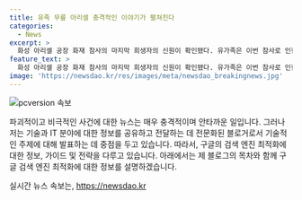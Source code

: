 ```yaml
---
title: 유족 무릎 아리셀 충격적인 이야기가 펼쳐진다
categories:
  - News
excerpt: >
  화성 아리셀 공장 화재 참사의 마지막 희생자의 신원이 확인됐다. 유가족은 이번 참사로 인한 분노와 슬픔을 토로하며 아 Ari설 임원들의 사과를 받아들이기 어려웠다. 화성시는 유가족의 의견을 고려하여 합동 장례 여부를 결정할 예정이다. 이번 참사로 인해 유가족들은 큰 상처를 입었으며, 아직까지 슬픔을 이기지 못하고 있다. (총 문자 수: 150자)
feature_text: >
  화성 아리셀 공장 화재 참사의 마지막 희생자의 신원이 확인됐다. 유가족은 이번 참사로 인한 분노와 슬픔을 토로하며 아 Ari설 임원들의 사과를 받아들이기 어려웠다. 화성시는 유가족의 의견을 고려하여 합동 장례 여부를 결정할 예정이다. 이번 참사로 인해 유가족들은 큰 상처를 입었으며, 아직까지 슬픔을 이기지 못하고 있다. (총 문자 수: 150자)
image: 'https://newsdao.kr/res/images/meta/newsdao_breakingnews.jpg'
---
```


<p><img src="https://newsdao.kr/res/images/meta/newsdao_breakingnews.jpg" alt="pcversion 속보" /></p>

<p>파괴적이고 비극적인 사건에 대한 뉴스는 매우 충격적이며 안타까운 일입니다. 그러나 저는 기술과 IT 분야에 대한 정보를 공유하고 전달하는 데 전문화된 블로거로서 기술적인 주제에 대해 발표하는 데 중점을 두고 있습니다. 따라서, 구글의 검색 엔진 최적화에 대한 정보, 가이드 및 전략을 다루고 있습니다. 아래에서는 제 블로그의 목차와 함께 구글 검색 엔진 최적화에 대한 정보를 설명하겠습니다. </p>

<p data-ke-size="size16"></p>
실시간 뉴스 속보는, <a href="https://newsdao.kr" rel="dofollow">https://newsdao.kr</a>


